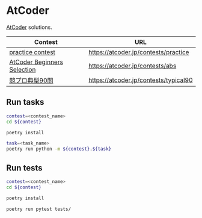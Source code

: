 # AtCoder

[AtCoder](https://atcoder.jp/) solutions.

| Contest | URL |
| ------- | --- |
| [practice contest](./practice) | https://atcoder.jp/contests/practice |
| [AtCoder Beginners Selection](./abs) | https://atcoder.jp/contests/abs |
| [競プロ典型90問](./typical90) | https://atcoder.jp/contests/typical90 |

## Run tasks

```bash
contest=<contest_name>
cd ${contest}

poetry install

task=<task_name>
poetry run python -m ${contest}.${task}
```

## Run tests

```bash
contest=<contest_name>
cd ${contest}

poetry install

poetry run pytest tests/
```
